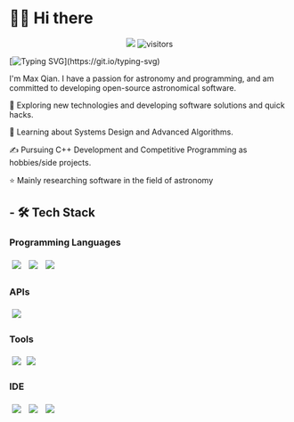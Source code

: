 # 🙋‍♂️ Hi there

<!--   my-icons -->
<p align="center">
    <a href="https://github.com/AstroAir"><img src="https://img.shields.io/badge/status-updating-brightgreen.svg"></a>
    <img src="https://visitor-badge.laobi.icu/badge?page_id=AstroAir.AstroAir" alt="visitors"/>
</p>

<!--   my-ticker -->
[![Typing SVG](https://readme-typing-svg.herokuapp.com?color=%2336BCF7&center=true&vCenter=true&width=600&lines=Hi+there+👋,+I+am+Max+Qian;+Welcome+to+My+Profile!)](https://git.io/typing-svg)

I'm Max Qian. I have a passion for astronomy and programming, and am committed to developing open-source astronomical software.

🤔   Exploring new technologies and developing software solutions and quick hacks.

🌱   Learning about Systems Design and Advanced Algorithms.

✍️   Pursuing C++ Development and Competitive Programming as hobbies/side projects.

:star: Mainly researching software in the field of astronomy

## - 🛠 Tech Stack

### Programming Languages

<img src="https://img.shields.io/badge/-C++-black?style=for-the-badge&logo=c%2B%2B&logoColor=blue" style="margin:5px" />
<img src="https://img.shields.io/badge/-Python-black?style=for-the-badge&logo=python" style="margin:5px" />
<img src="https://img.shields.io/badge/-JavaScript-black?style=for-the-badge&logo=javascript" style="margin:5px" />

### APIs

<img src="http://img.shields.io/badge/-qt-black?style=for-the-badge&logo=qt" style="margin:5px" />

### Tools

<img src="http://img.shields.io/badge/-git-black?style=for-the-badge&logo=git" style="margin:5px" /><img src="http://img.shields.io/badge/-gitgub-black?style=for-the-badge&logo=github" style="margin:5px" />

### IDE

<img src="http://img.shields.io/badge/-vscode-black?style=for-the-badge&logo=vscode" style="margin:5px" />
<img src="http://img.shields.io/badge/-CLION-black?style=for-the-badge&logo=clion" style="margin:5px" />
<img src="http://img.shields.io/badge/-pycharm-black?style=for-the-badge&logo=pycharm" style="margin:5px" />
